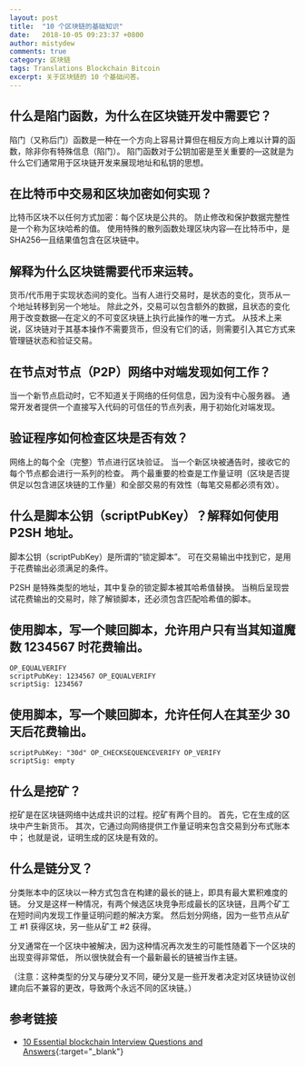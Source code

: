 ```yaml
---
layout: post
title:  "10 个区块链的基础知识"
date:   2018-10-05 09:23:37 +0800
author: mistydew
comments: true
category: 区块链
tags: Translations Blockchain Bitcoin
excerpt: 关于区块链的 10 个基础问答。
---
```

## 什么是陷门函数，为什么在区块链开发中需要它？

陷门（又称后门）函数是一种在一个方向上容易计算但在相反方向上难以计算的函数，除非你有特殊信息（陷门）。
陷门函数对于公钥加密是至关重要的—这就是为什么它们通常用于区块链开发来展现地址和私钥的思想。

## 在比特币中交易和区块加密如何实现？

比特币区块不以任何方式加密：每个区块是公共的。
防止修改和保护数据完整性是一个称为区块哈希的值。
使用特殊的散列函数处理区块内容—在比特币中，是 SHA256—且结果值包含在区块链中。

## 解释为什么区块链需要代币来运转。

货币/代币用于实现状态间的变化。当有人进行交易时，是状态的变化，货币从一个地址转移到另一个地址。
除此之外，交易可以包含额外的数据，且状态的变化用于改变数据—在定义的不可变区块链上执行此操作的唯一方式。
从技术上来说，区块链对于其基本操作不需要货币，但没有它们的话，则需要引入其它方式来管理链状态和验证交易。

## 在节点对节点（P2P）网络中对端发现如何工作？

当一个新节点启动时，它不知道关于网络的任何信息，因为没有中心服务器。
通常开发者提供一个直接写入代码的可信任的节点列表，用于初始化对端发现。

## 验证程序如何检查区块是否有效？

网络上的每个全（完整）节点进行区块验证。
当一个新区块被通告时，接收它的每个节点都会进行一系列的检查。
两个最重要的检查是工作量证明（区块是否提供足以包含进区块链的工作量）和全部交易的有效性（每笔交易都必须有效）。

## 什么是脚本公钥（scriptPubKey）？解释如何使用 P2SH 地址。

脚本公钥（scriptPubKey）是所谓的“锁定脚本”。
可在交易输出中找到它，是用于花费输出必须满足的条件。

P2SH 是特殊类型的地址，其中复杂的锁定脚本被其哈希值替换。
当稍后呈现尝试花费输出的交易时，除了解锁脚本，还必须包含匹配哈希值的脚本。

## 使用脚本，写一个赎回脚本，允许用户只有当其知道魔数 1234567 时花费输出。

```shell
OP_EQUALVERIFY
scriptPubKey: 1234567 OP_EQUALVERIFY
scriptSig: 1234567
```

## 使用脚本，写一个赎回脚本，允许任何人在其至少 30 天后花费输出。

```shell
scriptPubKey: "30d" OP_CHECKSEQUENCEVERIFY OP_VERIFY
scriptSig: empty
```

## 什么是挖矿？

挖矿是在区块链网络中达成共识的过程。挖矿有两个目的。
首先，它在生成的区块中产生新货币。
其次，它通过向网络提供工作量证明来包含交易到分布式账本中；
也就是说，证明生成的区块是有效的。

## 什么是链分叉？

分类账本中的区块以一种方式包含在构建的最长的链上，即具有最大累积难度的链。
分叉是这样一种情况，有两个候选区块竞争形成最长的区块链，且两个矿工在短时间内发现工作量证明问题的解决方案。
然后划分网络，因为一些节点从矿工 #1 获得区块，另一些从矿工 #2 获得。

分叉通常在一个区块中被解决，因为这种情况再次发生的可能性随着下一个区块的出现变得非常低，
所以很快就会有一个最新最长的链被当作主链。

（注意：这种类型的分叉与硬分叉不同，硬分叉是一些开发者决定对区块链协议创建向后不兼容的更改，导致两个永远不同的区块链。）

## 参考链接

* [10 Essential blockchain Interview Questions and Answers](https://www.toptal.com/blockchain/interview-questions){:target="_blank"}
